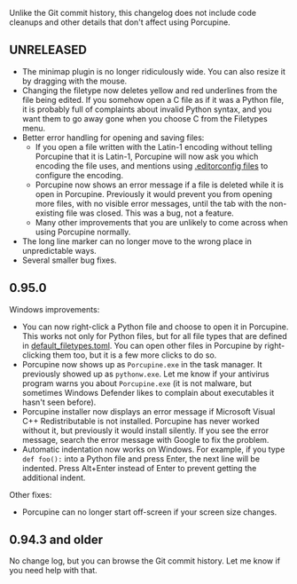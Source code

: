 Unlike the Git commit history, this changelog does not include code cleanups
and other details that don't affect using Porcupine.


## UNRELEASED

- The minimap plugin is no longer ridiculously wide.
    You can also resize it by dragging with the mouse.
- Changing the filetype now deletes yellow and red underlines from the file being edited.
    If you somehow open a C file as if it was a Python file,
    it is probably full of complaints about invalid Python syntax,
    and you want them to go away gone when you choose C from the Filetypes menu.
- Better error handling for opening and saving files:
    - If you open a file written with the Latin-1 encoding without telling Porcupine that it is Latin-1,
        Porcupine will now ask you which encoding the file uses,
        and mentions using [.editorconfig files](https://editorconfig.org/) to configure the encoding.
    - Porcupine now shows an error message if a file is deleted while it is open in Porcupine.
        Previously it would prevent you from opening more files, with no visible error messages,
        until the tab with the non-existing file was closed.
        This was a bug, not a feature.
    - Many other improvements that you are unlikely to come across when using Porcupine normally.
- The long line marker can no longer move to the wrong place in unpredictable ways.
- Several smaller bug fixes.


## 0.95.0

Windows improvements:
- You can now right-click a Python file and choose to open it in Porcupine.
    This works not only for Python files, but for all file types that are defined in
    [default_filetypes.toml](https://github.com/Akuli/porcupine/blob/v0.95.0/porcupine/default_filetypes.toml).
    You can open other files in Porcupine by right-clicking them too,
    but it is a few more clicks to do so.
- Porcupine now shows up as `Porcupine.exe` in the task manager.
    It previously showed up as `pythonw.exe`.
    Let me know if your antivirus program warns you about `Porcupine.exe`
    (it is not malware, but sometimes Windows Defender likes to
    complain about executables it hasn't seen before).
- Porcupine installer now displays an error message if Microsoft Visual C++ Redistributable is not installed.
    Porcupine has never worked without it, but previously it would install silently.
    If you see the error message, search the error message with Google to fix the problem.
- Automatic indentation now works on Windows.
    For example, if you type `def foo():` into a Python file and press Enter,
    the next line will be indented.
    Press Alt+Enter instead of Enter to prevent getting the additional indent.

Other fixes:
- Porcupine can no longer start off-screen if your screen size changes.


## 0.94.3 and older

No change log, but you can browse the Git commit history.
Let me know if you need help with that.
